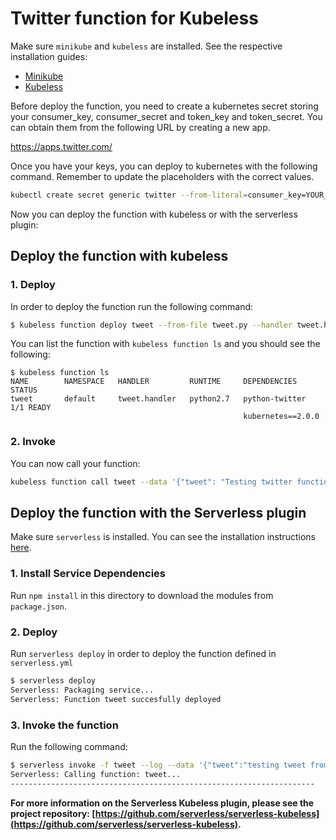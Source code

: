 # Twitter function for Kubeless

Make sure `minikube` and `kubeless` are installed. See the respective installation guides:
* [Minikube](https://github.com/kubernetes/minikube#installation)
* [Kubeless](http://kubeless.io/docs/quick-start/)

Before deploy the function, you need to create a kubernetes secret storing your consumer_key, consumer_secret and token_key and token_secret. You can obtain them from the following URL by creating a new app.

https://apps.twitter.com/

Once you have your keys, you can deploy to kubernetes with the following command. Remember to update the placeholders with the correct values.

```bash
kubectl create secret generic twitter --from-literal=consumer_key=YOUR_CONSUME_KEY --from-literal=consumer_secret=YOUR_CONSUME_SECRET --from-literal=token_key=YOUR_TOKEN_KEY --from-literal=token_secret=YOUR_TOKEN_SECRET
```

Now you can deploy the function with kubeless or with the serverless plugin:

## Deploy the function with kubeless

### 1. Deploy

In order to deploy the function run the following command:

```bash
$ kubeless function deploy tweet --from-file tweet.py --handler tweet.handler --runtime python2.7 --dependencies requirements.txt
```

You can list the function with `kubeless function ls` and you should see the following:

```
$ kubeless function ls
NAME      	NAMESPACE	HANDLER      	RUNTIME  	DEPENDENCIES        	STATUS
tweet     	default  	tweet.handler	python2.7	python-twitter      	1/1 READY
          	         	             	         	kubernetes==2.0.0
```

### 2. Invoke
You can now call your function:

```bash
kubeless function call tweet --data '{"tweet": "Testing twitter function from kubeless!"}'
```

## Deploy the function with the Serverless plugin

Make sure `serverless` is installed. You can see the installation instructions [here](https://github.com/serverless/serverless#quick-start).

### 1. Install Service Dependencies
Run `npm install` in this directory to download the modules from `package.json`.

### 2. Deploy
Run `serverless deploy` in order to deploy the function defined in `serverless.yml`

```bash
$ serverless deploy
Serverless: Packaging service...
Serverless: Function tweet succesfully deployed
```

### 3. Invoke the function

Run the following command:

```bash
$ serverless invoke -f tweet --log --data '{"tweet":"testing tweet from serverless kubeless plugin"}'
Serverless: Calling function: tweet...
--------------------------------------------------------------------
```

**For more information on the Serverless Kubeless plugin, please see the project repository: [https://github.com/serverless/serverless-kubeless](https://github.com/serverless/serverless-kubeless).**
